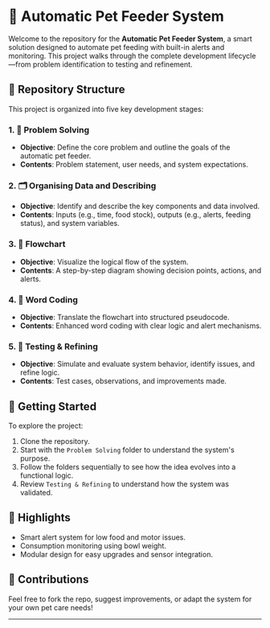 # 🐾 Automatic Pet Feeder System

Welcome to the repository for the **Automatic Pet Feeder System**, a smart solution designed to automate pet feeding with built-in alerts and monitoring. This project walks through the complete development lifecycle—from problem identification to testing and refinement.

## 📁 Repository Structure

This project is organized into five key development stages:

### 1. 🧠 Problem Solving
- **Objective**: Define the core problem and outline the goals of the automatic pet feeder.
- **Contents**: Problem statement, user needs, and system expectations.

### 2. 🗂️ Organising Data and Describing
- **Objective**: Identify and describe the key components and data involved.
- **Contents**: Inputs (e.g., time, food stock), outputs (e.g., alerts, feeding status), and system variables.

### 3. 🔁 Flowchart
- **Objective**: Visualize the logical flow of the system.
- **Contents**: A step-by-step diagram showing decision points, actions, and alerts.

### 4. 📝 Word Coding
- **Objective**: Translate the flowchart into structured pseudocode.
- **Contents**: Enhanced word coding with clear logic and alert mechanisms.

### 5. 🧪 Testing & Refining
- **Objective**: Simulate and evaluate system behavior, identify issues, and refine logic.
- **Contents**: Test cases, observations, and improvements made.

## 🚀 Getting Started

To explore the project:
1. Clone the repository.
2. Start with the `Problem Solving` folder to understand the system's purpose.
3. Follow the folders sequentially to see how the idea evolves into a functional logic.
4. Review `Testing & Refining` to understand how the system was validated.

## 📌 Highlights

- Smart alert system for low food and motor issues.
- Consumption monitoring using bowl weight.
- Modular design for easy upgrades and sensor integration.

## 🤝 Contributions

Feel free to fork the repo, suggest improvements, or adapt the system for your own pet care needs!

---

